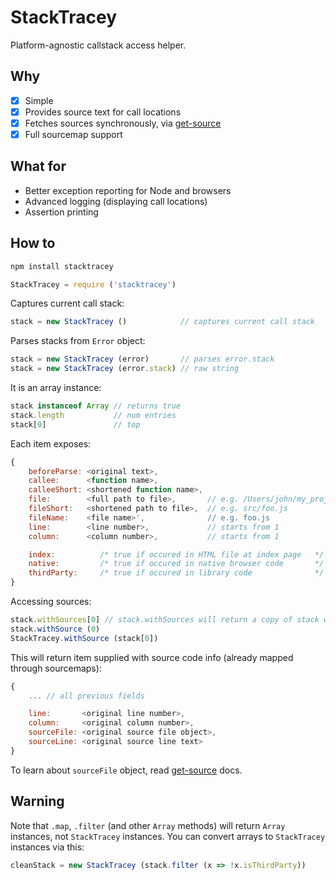 # StackTracey

Platform-agnostic callstack access helper.

## Why

- [x] Simple
- [x] Provides source text for call locations
- [x] Fetches sources synchronously, via [get-source](https://github.com/xpl/get-source)
- [x] Full sourcemap support

## What for

- Better exception reporting for Node and browsers
- Advanced logging (displaying call locations)
- Assertion printing

## How to

```bash
npm install stacktracey
```

```javascript
StackTracey = require ('stacktracey')
```

Captures current call stack:

```javascript
stack = new StackTracey ()            // captures current call stack
```

Parses stacks from `Error` object:

```javascript
stack = new StackTracey (error)       // parses error.stack
stack = new StackTracey (error.stack) // raw string
```

It is an array instance:

```javascript
stack instanceof Array // returns true
stack.length           // num entries
stack[0]               // top
```

Each item exposes:

```javascript
{
    beforeParse: <original text>,
    callee:      <function name>,
    calleeShort: <shortened function name>,
    file:        <full path to file>,		// e.g. /Users/john/my_project/src/foo.js
    fileShort:   <shortened path to file>,  // e.g. src/foo.js
    fileName:    <file name>',				// e.g. foo.js
    line:        <line number>,             // starts from 1
    column:      <column number>,           // starts from 1

    index: 			/* true if occured in HTML file at index page	*/,
    native: 		/* true if occured in native browser code  	    */,
    thirdParty:		/* true if occured in library code			    */
}
```

Accessing sources:

```javascript
stack.withSources[0] // stack.withSources will return a copy of stack with all items supplied with sources
stack.withSource (0)
StackTracey.withSource (stack[0])
```

This will return item supplied with source code info (already mapped through sourcemaps):

```javascript
{
	... // all previous fields

    line:       <original line number>,
    column:     <original column number>,
    sourceFile: <original source file object>,
    sourceLine: <original source line text>
}
```

To learn about `sourceFile` object, read [get-source](https://github.com/xpl/get-source#get-source) docs.

## Warning

Note that `.map`, `.filter` (and other `Array` methods) will return `Array` instances, not `StackTracey` instances. You can convert arrays to `StackTracey` instances via this:

```javascript
cleanStack = new StackTracey (stack.filter (x => !x.isThirdParty))
```
